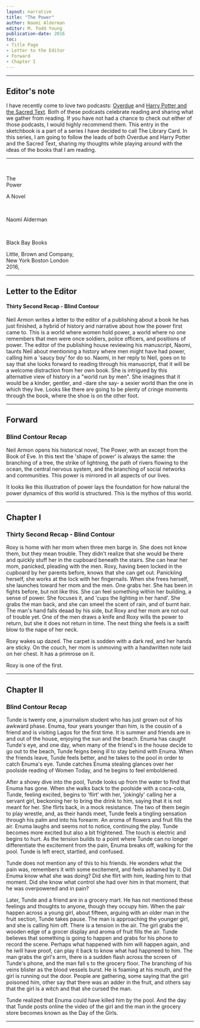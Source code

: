 ```yaml
---
layout: narrative
title: "The Power"
author: Naomi Alderman
editor: M. Todd Young
publication-date: 2016
toc:
- Title Page
- Letter to the Editor
- Forward
- Chapter I
---
```


---

## Editor's note

I have recently come to love two podcasts: [Overdue](https://overduepodcast.com/) and [Harry Potter and the Sacred Text](https://www.harrypottersacredtext.com/). Both of these podcasts celebrate reading and sharing what we gather from reading. If you have not had a chance to check out either of those podcasts, I would highly recommend them. This entry in the sketchbook is a part of a series I have decided to call The Library Card. In this series, I am going to follow the leads of both Overdue and Harry Potter and the Sacred Text, sharing my thoughts while playing around with the ideas of the books that I am reading.

---

<a id="title-page" />

<br>
<p></p>
<p class="centered larger">The<br>Power<br></p>
<p class="centered medium">A Novel</p>

<br>
<p class="centered larger">Naomi Alderman</p>
<br>

<p class="centered">Black Bay Books</p>
<p class="centered small">Little, Brown and Company,<br>New York Boston London<br>2016,<br></p>

---

## Letter to the Editor

#### Thirty Second Recap - Blind Contour

Neil Armon writes a letter to the editor of a publishing about a book he has just finished, a
hybrid of history and narrative about how the power first came to. This is a world where women
hold power, a world where no one remembers that men were once soldiers, police officers, and 
positions of power. The editor of the publishing house reviewing his manuscript, Naomi, taunts 
Neil about mentioning a history where men might have had power, calling him a 'saucy boy' for do so.
Naomi, in her reply to Neil, goes on to say that she looks forward to reading through his manuscript,
that it will be a welcome distraction from her own book. She is intrigued by this alternative view of 
history in a "world run by men". She imagines that it would be a kinder, gentler, and -dare she say- a 
sexier world than the one in which they live. Looks like there are going to be plenty of cringe moments 
through the book, where the shoe is on the other foot.

---

## Forward

### Blind Contour Recap

Neil Armon opens his historical novel, The Power, with an except from the Book of Eve. In this text the
'shape of power' is always the same: the branching of a tree, the strike of lightning, the path of rivers
flowing to the ocean, the central nervous system, and the branching of social networks and communities. 
This power is mirrored in all aspects of our lives. 

It looks lke this illustration of power lays the foundation for how natural the power dynamics of this world
is structured. This is the mythos of this world.

---

## Chapter I

### Thirty Second Recap - Blind Contour

Roxy is home with her mom when three men barge in. She does not know them, but they mean trouble. They didn't 
realize that she would be there and quickly stuff her in the cupboard beneath the stairs. She can hear her mom,
panicked, pleading with the men. Roxy, having been locked in the cupboard by her parents before, knows that she
can get out. Panickiing herself, she works at the lock with her fingernails. When she frees herself, she launches 
toward her mom and the men. One grabs her. She has been in fights before, but not like this. She can feel something 
within her building, a sense of power. She focuses it, and 'cups the lighting in her hand'. She grabs the man back, 
and she can smeel the scent of rain, and of burnt hair. The man's hand falls deaad by his side, but Roxy and her mom 
are not out of trouble yet. One of the men draws a knife and Roxy wills the power to return, but she it does not 
return in time. The next thing she feels is a swift blow to the nape of her neck.

Roxy wakes up dazed. The carpet is sodden with a dark red, and her hands are sticky. On the couch, her mom is unmoving with a handwritten note laid on her chest. It has a primrose on it.

Roxy is one of the first.

---

## Chapter II

### Blind Contour Recap

Tunde is twenty one, a journalism student who has just grown out of his awkward phase. Enuma, four years younger than him, is the cousin of a friend and is visiting Lagos for the first time. It is summer and friends are in and out
of the house, enjoying the sun and the beach. Enuma has caught Tunde's eye, and one day, when many of the friend's in the house decide to go out to the beach, Tunde feigns being ill to stay behind with Enuma. When the friends leave, Tunde feels better, and he takes to the pool in order to catch Enuma's eye. Tunde catches Enuma stealing glances over her poolside reading of Women Today, and he begins to feel emboldened. 

After a showy dive into the pool, Tunde looks up from the water to find that Enuma has gone. When she walks back to the poolside with a coca-cola, Tunde, feeling excited, begins to 'flirt' with her, 'jokingly' calling her a servant girl, beckoning her to bring the drink to him, saying that it is not meant for her. She flirts back, in a mock resistance. The two of them begin to play wrestle, and, as their hands meet, Tunde feels a tingling sensation through his palm and into his forearm. An aroma of flowers and fruit fills the air. Enuma laughs and seems not to notice, continuing the play. Tunde becomes more excited but also a bit frightened. The touch is electric and begins to hurt. As the tension builds to a point where Tunde can no longer differentiate the excitement from the pain, Enuma breaks off, walking for the pool. Tunde is left erect, startled, and confused. 

Tunde does not mention any of this to his friends. He wonders what the pain was, remembers it with some excitement, and feels ashamed by it. Did Enuma know what she was doing? Did she flirt with him, leading him to that moment. Did she know what control she had over him in that moment, that he was overpowered and in pain? 

Later, Tunde and a friend are in a grocery mart. He has not mentioned these feelings and thoughts to anyone, though they occupy him. When the pair happen across a young girl, about fifteen, arguing with an older man in the fruit section, Tunde takes pause. The man is approaching the younger girl, and she is calling him off. There is a tension in the air. The girl grabs the wooden edge of a grocer display and aroma of fruit fills the air. Tunde believes that something is going to happen and grabs for his phone to record the scene. Perhaps what happened with him will happen again, and he iwill have proof, can play it back to know what had happneed to him. The man grabs the girl's arm, there is a sudden flash across the screen of Tunde's phone, and the man fall s to the grocery floor. The branching of his veins blister as the blood vessels burst. He is foaming at his mouth, and the girl is running out the door. People are gathering, some saying that the girl poisoned him, other say that there was an adder in the fruit, and others say that the girl is a witch and that she cursed the man. 

Tunde realized that Enuma could have killed him by the pool. And the day that Tunde posts online the video of the girl and the man in the grocery store becomes known as the Day of the Girls.

---
